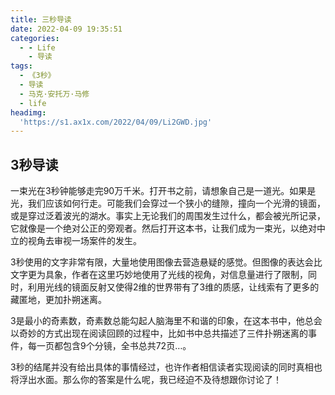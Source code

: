 ```yaml
---
title: 三秒导读
date: 2022-04-09 19:35:51
categories:
  - - Life
    - 导读
tags:
  - 《3秒》
  - 导读
  - 马克·安托万·马修
  - life
headimg:
  'https://s1.ax1x.com/2022/04/09/Li2GWD.jpg'
---
```


## 3秒导读

一束光在3秒钟能够走完90万千米。打开书之前，请想象自己是一道光。如果是光，我们应该如何行走。可能我们会穿过一个狭小的缝隙，撞向一个光滑的镜面，或是穿过泛着波光的湖水。事实上无论我们的周围发生过什么，都会被光所记录，它就像是一个绝对公正的旁观者。然后打开这本书，让我们成为一束光，以绝对中立的视角去审视一场案件的发生。

3秒使用的文字非常有限，大量地使用图像去营造悬疑的感觉。但图像的表达会比文字更为具象，作者在这里巧妙地使用了光线的视角，对信息量进行了限制，同时，利用光线的镜面反射又使得2维的世界带有了3维的质感，让线索有了更多的藏匿地，更加扑朔迷离。

3是最小的奇素数，奇素数总能勾起人脑海里不和谐的印象，在这本书中，他总会以奇妙的方式出现在阅读回顾的过程中，比如书中总共描述了三件扑朔迷离的事件，每一页都包含9个分镜，全书总共72页…。

3秒的结尾并没有给出具体的事情经过，也许作者相信读者实现阅读的同时真相也将浮出水面。那么你的答案是什么呢，我已经迫不及待想跟你讨论了！
